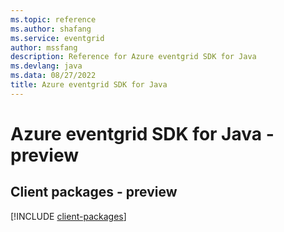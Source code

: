 ```yaml
---
ms.topic: reference
ms.author: shafang
ms.service: eventgrid
author: mssfang
description: Reference for Azure eventgrid SDK for Java
ms.devlang: java
ms.data: 08/27/2022
title: Azure eventgrid SDK for Java
---
```

# Azure eventgrid SDK for Java - preview

## Client packages - preview
[!INCLUDE [client-packages](eventgrid-client-index.md)]